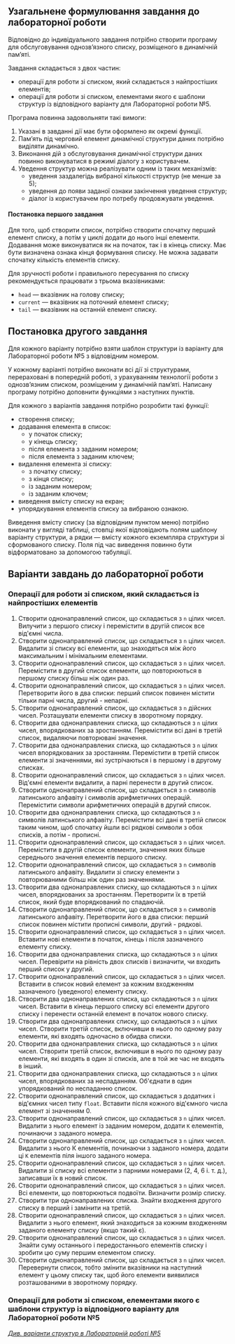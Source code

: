 ## Узагальнене формулювання завдання до лабораторної роботи

Відповідно до індивідуального завдання потрібно створити програму для обслуговування однозв’язного списку, розміщеного в динамічній пам’яті.

Завдання складається з двох частин:
- операції для роботи зі списком, який складається з найпростіших елементів;
- операції для роботи зі списком, елементами якого є шаблони структур із відповідного варіанту для Лабораторної роботи №5.

Програма повинна задовольняти такі вимоги:
1. Указані в завданні дії має бути оформлено як окремі функції.
1. Пам’ять під черговий елемент динамічної структури даних потрібно виділяти динамічно.
1. Виконання дій з обслуговування динамічної структури даних повинно виконуватися в режимі діалогу з користувачем.
1. Уведення структур можна реалізувати одним із таких механізмів:
    - уведення заздалегідь вибраної кількості структур (не менше за 5);
    - уведення до появи заданої ознаки закінчення уведення структур;
    - діалог із користувачем про потребу продовжувати уведення.

#### Постановка першого завдання

Для того, щоб створити список, потрібно створити спочатку перший елемент списку, а потім у циклі додати до нього інші елементи. Додавання може виконуватися як на початок, так і в кінець списку. Має бути визначена ознака кінця формування списку. Не можна задавати спочатку кількість елементів списку.

Для зручності роботи і правильного пересування по списку рекомендується працювати з трьома вказівниками:
- `head` — вказівник на голову списку;
- `current` — вказівник на поточний елемент списку;
- `tail` — вказівник на останній елемент списку. 

## Постановка другого завдання

Для кожного варіанту потрібно взяти шаблон структури із варіанту для Лабораторної роботи №5 з відповідним номером.

У кожному варіанті потрібно виконати всі дії зі структурами, перераховані в попередній роботі, з урахуванням технології роботи з однозв’язним списком, розміщеним у динамічній пам’яті. Написану програму потрібно доповнити функціями з наступних пунктів.

Для кожного з варіантів завдання потрібно розробити такі функції:
- створення списку;
- додавання елемента в список: 
    - у початок списку;
    - у кінець списку;
    - після елемента з заданим номером;
    - після елемента з заданим ключем;
- видалення елемента зі списку:
    - з початку списку;
    - з кінця списку; 
    - із заданим номером;
    - із заданим ключем;
- виведення вмісту списку на екран;
- упорядкування елементів списку за вибраною ознакою.

Виведення вмісту списку (за відповідним пунктом меню) потрібно виконати у вигляді таблиці, стовпці якої відповідають полям шаблону варіанту структури, а рядки — вмісту кожного екземпляра структури зі сформованого списку. Поля під час виведення повинно бути відформатовано за допомогою табуляції.

## Варіанти завдань до лабораторної роботи
### Операції для роботи зі списком, який складається із найпростіших елементів
1. Створити однонаправлений список, що складається з `n` цілих чисел. Вилучити з першого списку і перемістити в другій список все від'ємні числа.
2. Створити однонаправлений список, що складається з `n` цілих чисел. Видалити зі списку всі елементи, що знаходяться між його максимальним і мінімальним елементами.
3. Створити однонаправлений список, що складається з `n` цілих чисел. Перемістити в другий список елементи, що повторюються в першому списку більш ніж один раз.
4. Створити однонаправлений список, що складається з `n` цілих чисел. Перетворити його в два списки: перший список повинен містити тільки парні числа, другий - непарні.
5. Створити однонаправлений список, що складається з `n` дійсних чисел. Розташувати елементи списку в зворотному порядку. 
6. Створити два однонаправлених списка, що складаються з `n` цілих чисел, впорядкованих за зростанням. Перемістити всі дані в третій список, видаляючи повторювані значення.
7. Створити два однонаправлених списка, що складаються з `n` цілих чисел впорядкованих за зростанням. Перемістити в третій список елементи зі значеннями, які зустрічаються і в першому і в другому списках.
8. Створити однонаправлений список, що складається з `n` цілих чисел. Від'ємні елементи видалити, а парні перенести в другий список. 
9. Створити однонаправлений список, що складається з `n` символів латинського алфавіту і символів арифметичних операцій. Перемістити символи арифметичних операцій в другий список.
10. Створити два однонаправлених списка, що складаються з `n` символів латинського алфавіту. Перемістити всі дані в третій список таким чином, щоб спочатку йшли всі рядкові символи з обох списків, а потім - прописні.
11. Створити однонаправлений список, що складається з `n` цілих чисел. Перемістити в другій список елементи, значення яких більше середнього значення елементів першого списку.
12. Створити однонаправлений список, що складається з `n` символів латинського алфавіту. Видалити зі списку елементи з повторюваними більш ніж один раз значеннями.
13. Створити два однонаправлених списку, що складаються з `n` цілих чисел, впорядкованих за зростанням. Перетворити їх в третій список, який буде впорядкований по спадаючій.
14. Створити однонаправлений список, що складається з `n` символів латинського алфавіту. Перетворити його в два списки: перший список повинен містити прописні символи, другий - рядкові.
15. Створити однонаправлений список, що складається з `n` цілих чисел. Вставити нові елементи в початок, кінець і після зазначеного елементу списку.
16. Створити два однонаправлених списка, що складаються з `n` цілих чисел. Перевірити на рівність двох списків і визначити, чи входить перший список у другий.
17. Створити однонаправлений список, що складається з `n` цілих чисел. Вставити в список новий елемент за кожним входженням зазначеного (уведеного) елементу списку.
18. Створити два однонаправлених списка, що складаються з `n` цілих чисел. Вставити в кінець першого списку всі елементи другого списку і перенести останній елемент в початок нового списку.
19. Створити два однонаправлених списку, що складаються з `n` цілих чисел. Створити третій список, включивши в нього по одному разу елементи, які входять одночасно в обидва списки.
20. Створити два однонаправлених списка, що складаються з `n` цілих чисел. Створити третій список, включивши в нього по одному разу елементи, які входять в один зі списків, але в той же час не входять в інший.
21. Створити два однонаправлених списка, що складаються з `n` цілих чисел, впорядкованих за неспаданням. Об'єднати в один упорядкований по неспаданню список.
22. Створити однонаправлений список, що складається з додатних і від'ємних чисел типу `float`. Вставити після кожного від'ємного числа елемент зі значенням 0.
23. Створити однонаправлений список, що складається з `n` цілих чисел. Видалити з нього елемент із заданим номером, додати `К` елементів, починаючи з заданого номера.
24. Створити однонаправлений список, що складається з `n` цілих чисел. Видалити з нього К елементів, починаючи з заданого номера, додати ці `К` елементів піля іншого заданого номера.
25. Створити однонаправлений список, що складається з `n` цілих чисел. Видалити зі списку всі елементи з парними номерами (2, 4, 6 і. т. д.), записавши їх в новий список.
26. Створити однонаправлений список, що складається з `n` цілих чисел. Всі елементи, що повторюються подвоїти. Визначити розмір списку.
27. Створити три однонаправлених списка. Знайти входження другого списку в перший і замінити на третій.
28. Створити однонаправлений список, що складається з `n` цілих чисел. Видалити з нього елемент, який знаходиться за кожним входженням заданого елементу списку (якщо такий є).
29. Створити однонаправлений список, що складається з `n` цілих чисел. Знайти суму останнього і передостаннього елементів списку і зробити цю суму першим елементом списку.
30. Створити однонаправлений список, що складається з `n` цілих чисел. Перевернути список, тобто змінити вказівники на наступний елемент у цьому списку так, щоб його елементи виявилися розташованими в зворотному порядку.

### Операції для роботи зі списком, елементами якого є шаблони структур із відповідного варіанту для Лабораторної роботи №5

[*Див. варіанти структур в Лабораторній роботі №5*](../lab5/problems.html#Варіанти-завдань-до-лабораторної-роботи)